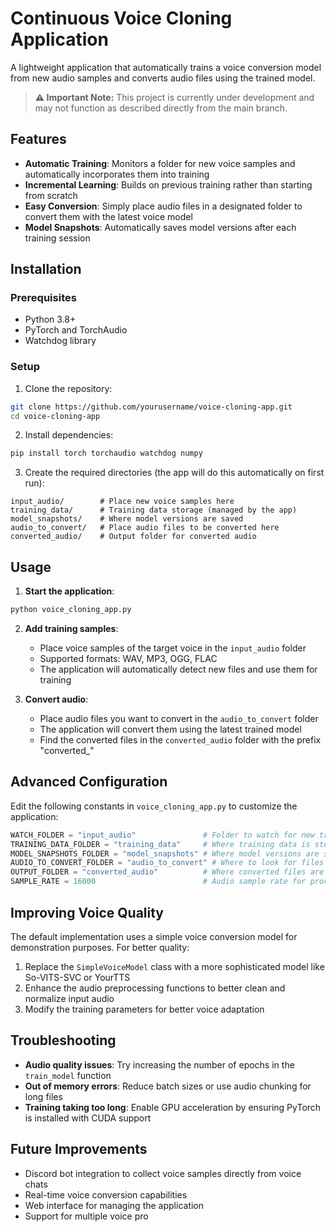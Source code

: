 # Continuous Voice Cloning Application

A lightweight application that automatically trains a voice conversion model from new audio samples and converts audio files using the trained model.

> **⚠️ Important Note:** This project is currently under development and may not function as described directly from the main branch.

## Features

- **Automatic Training**: Monitors a folder for new voice samples and automatically incorporates them into training
- **Incremental Learning**: Builds on previous training rather than starting from scratch
- **Easy Conversion**: Simply place audio files in a designated folder to convert them with the latest voice model
- **Model Snapshots**: Automatically saves model versions after each training session

## Installation

### Prerequisites

- Python 3.8+
- PyTorch and TorchAudio
- Watchdog library

### Setup

1. Clone the repository:
```bash
git clone https://github.com/yourusername/voice-cloning-app.git
cd voice-cloning-app
```

2. Install dependencies:
```bash
pip install torch torchaudio watchdog numpy
```

3. Create the required directories (the app will do this automatically on first run):
```
input_audio/        # Place new voice samples here
training_data/      # Training data storage (managed by the app)
model_snapshots/    # Where model versions are saved
audio_to_convert/   # Place audio files to be converted here
converted_audio/    # Output folder for converted audio
```

## Usage

1. **Start the application**:
```bash
python voice_cloning_app.py
```

2. **Add training samples**:
   - Place voice samples of the target voice in the `input_audio` folder
   - Supported formats: WAV, MP3, OGG, FLAC
   - The application will automatically detect new files and use them for training

3. **Convert audio**:
   - Place audio files you want to convert in the `audio_to_convert` folder
   - The application will convert them using the latest trained model
   - Find the converted files in the `converted_audio` folder with the prefix "converted_"

## Advanced Configuration

Edit the following constants in `voice_cloning_app.py` to customize the application:

```python
WATCH_FOLDER = "input_audio"               # Folder to watch for new training samples
TRAINING_DATA_FOLDER = "training_data"     # Where training data is stored
MODEL_SNAPSHOTS_FOLDER = "model_snapshots" # Where model versions are saved
AUDIO_TO_CONVERT_FOLDER = "audio_to_convert" # Where to look for files to convert
OUTPUT_FOLDER = "converted_audio"          # Where converted files are saved
SAMPLE_RATE = 16000                        # Audio sample rate for processing
```

## Improving Voice Quality

The default implementation uses a simple voice conversion model for demonstration purposes. For better quality:

1. Replace the `SimpleVoiceModel` class with a more sophisticated model like So-VITS-SVC or YourTTS
2. Enhance the audio preprocessing functions to better clean and normalize input audio
3. Modify the training parameters for better voice adaptation

## Troubleshooting

- **Audio quality issues**: Try increasing the number of epochs in the `train_model` function
- **Out of memory errors**: Reduce batch sizes or use audio chunking for long files
- **Training taking too long**: Enable GPU acceleration by ensuring PyTorch is installed with CUDA support

## Future Improvements

- Discord bot integration to collect voice samples directly from voice chats
- Real-time voice conversion capabilities
- Web interface for managing the application
- Support for multiple voice pro
